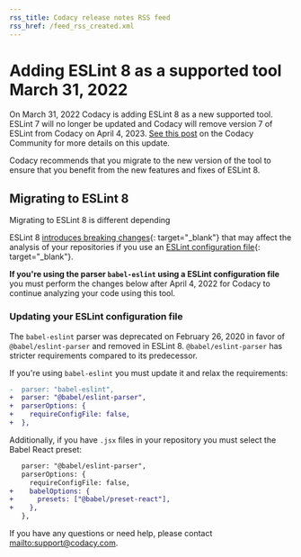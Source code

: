 ```yaml
---
rss_title: Codacy release notes RSS feed
rss_href: /feed_rss_created.xml
---
```


# Adding ESLint 8 as a supported tool March 31, 2022

On March 31, 2022 Codacy is adding ESLint 8 as a new supported tool. ESLint 7 will no longer be updated and Codacy will remove version 7 of ESLint from Codacy on April 4, 2023. [See this post](https://community.codacy.com)<!--TODO Update link--> on the Codacy Community for more details on this update.

Codacy recommends that you migrate to the new version of the tool to ensure that you benefit from the new features and fixes of ESLint 8.

## Migrating to ESLint 8

Migrating to ESLint 8 is different depending 

ESLint 8 [introduces breaking changes](https://eslint.org/docs/8.0.0/user-guide/migrating-to-8.0.0){: target="_blank"} that may affect the analysis of your repositories if you use an [ESLint configuration file](https://eslint.org/docs/user-guide/configuring/configuration-files){: target="_blank"}.

**If you're using the parser `babel-eslint` using a ESLint configuration file** you must perform the changes below after April 4, 2022 for Codacy to continue analyzing your code using this tool.

### Updating your ESLint configuration file

The `babel-eslint` parser was deprecated on February 26, 2020 in favor of `@babel/eslint-parser` and removed in ESLint 8. `@babel/eslint-parser` has stricter requirements compared to its predecessor.

If you're using `babel-eslint` you must update it and relax the requirements:

```diff
-  parser: "babel-eslint",
+  parser: "@babel/eslint-parser",
+  parserOptions: {
+    requireConfigFile: false,
+  },
```

Additionally, if you have `.jsx` files in your repository you must select the Babel React preset:

```diff
   parser: "@babel/eslint-parser",
   parserOptions: {
     requireConfigFile: false,
+    babelOptions: {
+      presets: ["@babel/preset-react"],
+    },
   },
```

If you have any questions or need help, please contact <mailto:support@codacy.com>.

